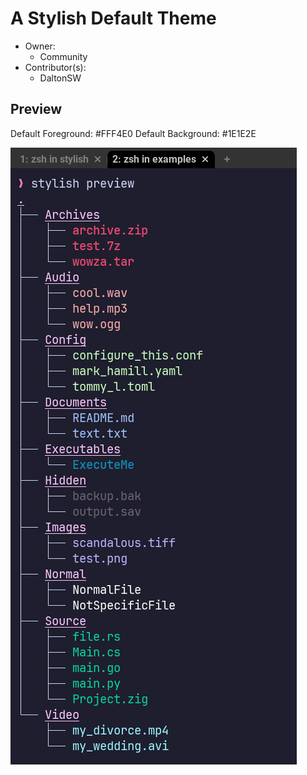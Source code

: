 # A Stylish Default Theme

- Owner: 
    - Community 
- Contributor(s): 
    - DaltonSW


## Preview

Default Foreground: #FFF4E0
Default Background: #1E1E2E

![Theme preview for a stylish default](./Example.png)
